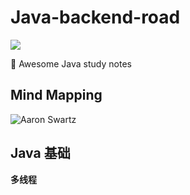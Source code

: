 # Java-backend-road


[![](https://img.shields.io/badge/Java-Notes-orange?style=flat-square)](https://github.com/ceezyyy/Java-study-notes)

:rocket: Awesome Java study notes

## Mind Mapping

![Aaron Swartz](https://github.com/ceezyyy/Java-study-notes/blob/master/pics/Java.png)







## Java 基础

**多线程**


